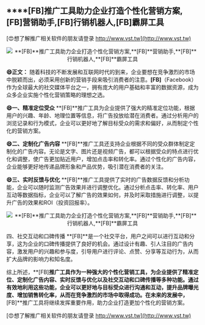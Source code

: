 ## ****[FB]**推广工具助力企业打造个性化营销方案,**[FB]**营销助手,**[FB]**行销机器人,**[FB]**霸屏工具**

[😍想了解推广相关软件的朋友请登录 http://www.vst.tw](http://www.vst.tw)

 <center><img src="https://vst.tw/MP4/tuiguang/png/2.png" alt="**[FB]**推广工具助力企业打造个性化营销方案,**[FB]**营销助手,**[FB]**行销机器人,**[FB]**霸屏工具"></center>

**😄正文：**
随着科技的不断发展和互联网时代的到来，企业要想在竞争激烈的市场中脱颖而出，必须采用创新的营销手段来吸引消费者的注意。**[FB]**（Facebook）作为全球最大的社交媒体平台之一，拥有庞大的用户基础和丰富的数据资源，成为众多企业实施个性化营销策略的理想之选。

**😄一、精准定位受众**
**[FB]**推广工具为企业提供了强大的精准定位功能，根据用户的兴趣、年龄、地理位置等信息，将广告投放给潜在消费者。通过分析用户的浏览记录和行为模式，企业可以更好地了解目标受众的需求和偏好，从而制定个性化的营销方案。

**😄二、定制化广告内容**
**[FB]**推广工具还支持企业根据不同的受众群体制定定制化的广告内容。无论是文字、图片还是视频广告，都可以根据受众的特点进行优化和调整，使广告更加贴近用户，增加点击率和转化率。通过个性化的广告内容，企业能够更好地传递品牌形象和产品优势，吸引潜在消费者的关注。

**😄三、实时反馈与优化**
**[FB]**推广工具提供了实时的广告数据反馈和分析功能，企业可以随时监测广告效果并进行调整优化。通过分析点击率、转化率、用户互动等数据指标，企业可以了解广告的效果如何，并及时采取措施进行调整，以提升广告的效果和ROI（投资回报率）。

 <center><img src="https://vst.tw/MP4/tuiguang/png/0.png" alt="**[FB]**推广工具助力企业打造个性化营销方案,**[FB]**营销助手,**[FB]**行销机器人,**[FB]**霸屏工具"></center>

四、社交互动和口碑传播
**[FB]**是一个社交平台，用户之间可以进行互动和分享，这为企业的口碑传播提供了良好的机会。通过设计有趣、引人注目的广告内容，激发用户的兴趣和参与度，引导用户进行评论、点赞、分享等互动行为，从而扩大品牌的影响力和知名度。

综上所述，**[FB]**推广工具作为一种强大的个性化营销工具，为企业提供了精准定位、定制化广告内容、实时反馈与优化以及社交互动和口碑传播等多种功能。通过有效地利用这些功能，企业可以更好地与目标受众进行沟通和互动，提升品牌曝光度、增加销售转化率，从而在竞争激烈的市场中取得成功。在未来的发展中，**[FB]**推广工具将继续发挥重要作用，助力企业打造更加个性化的营销方案。

[😍想了解推广相关软件的朋友请登录 http://www.vst.tw](http://www.vst.tw)



